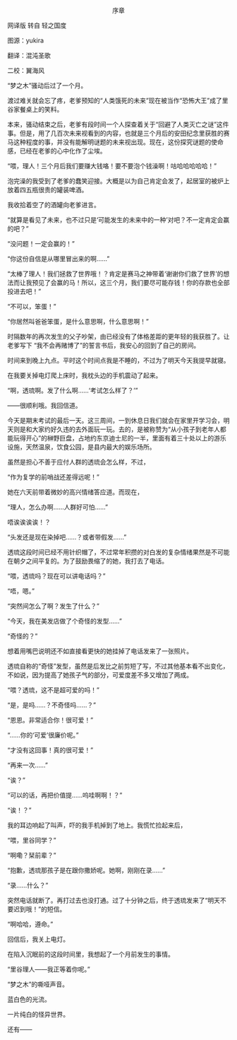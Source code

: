 <p align="center">序章</p>

网译版 转自 轻之国度

图源：yukira

翻译：混沌圣歌 

二校：翼海风

“梦之木”骚动后过了一个月。

渡过难关就会忘了疼，老爹预知的“人类饿死的未来”现在被当作“恐怖大王”成了里谷家餐桌上的笑料。

本来，骚动结束之后，老爹有段时间一个人探查着关于“回避了人类灭亡之谜”这件事。但是，用了几百次未来视看到的内容，也就是三个月后的安田纪念里获胜的赛马这种程度的事，并没有能解明谜题的未来视出现。现在，这份探究谜题的使命感，已经在老爹的心中化作了尘埃。

“喂，理人！三个月后我们要赚大钱咯！要不要泡个钱澡啊！咕哈哈哈哈哈！”

泡完澡的我受到了老爹的蠢笑迎接。大概是以为自己肯定会发了，起居室的被炉上放着四五瓶很贵的罐装啤酒。

我收拾着空了的酒罐向老爹进言。

“就算是看见了未来，也不过只是‘可能发生的未来中的一种’对吧？不一定肯定会赢的吧？”

“没问题！一定会赢的！”

“你这份自信是从哪里冒出来的啊……”

“太棒了理人！我们拯救了世界哦！？肯定是赛马之神带着‘谢谢你们救了世界’的想法而让我预见了会赢的马！所以，这三个月，我们要尽可能存钱！你的存款也全部投进去吧！”

“不可以，笨蛋！”

“你居然叫爸爸笨蛋，是什么意思啊，什么意思啊！”

时隔数年的再次发生的父子吵架，由已经没有了体格差距的更年轻的我获胜了。让老爹写下 “我不会再赌博了”的誓言书后，我安心的回到了自己的房间。

时间来到晚上九点。平时这个时间点我是不睡的，不过为了明天今天我提早就寝。

在我要关掉电灯爬上床时，我枕头边的手机震动了起来。

“啊，透琉啊。发了什么啊……‘考试怎么样了？’”

——很顺利哦。我回信道。

今天是期末考试的最后一天。这三周间，一到休息日我们就会在家里开学习会，明天则是和大家约好久违的去外面玩一玩。去的，是被称赞为“从小孩子到老年人都能玩得开心”的榊野巨盘，占地约东京迪士尼的一半，里面有着三十处以上的游乐设施，天然温泉，饮食公园，是县内最大的娱乐场所。

虽然是担心不善于应付人群的透琉会怎么样，不过，

“作为复学的前哨战还差得远呢！”

她在六天前带着微妙的高兴情绪答应道。而现在，

“理人，怎么办啊……人群好可怕……”

唔诶诶诶诶！？

“头发还是现在染掉吧……？或者带假发……”

透琉这段时间已经不用针织帽了，不过常年积攒的对白发的复杂情绪果然是不可能在朝夕之间平复的。为了鼓励畏缩了的她，我打去了电话。

“喂，透琉吗？现在可以讲电话吗？”

“唔，嗯。”

“突然间怎么了啊？发生了什么？”

“今天，我在美发店做了个奇怪的发型……”

“奇怪的？”

想着用嘴巴说明还不如直接看更快的她挂掉了电话发来了一张照片。

透琉自称的“奇怪”发型，虽然是后发比之前剪短了写，不过其他基本看不出变化，不如说，因为提高了她孩子气的部分，可爱度差不多又增加了两成。

“喂？透琉，这不是超可爱的吗！”

“是，是吗……？不奇怪吗……？”

“恩恩。非常适合你！很可爱！”

“……你的‘可爱’很廉价呢。”

“才没有这回事！真的很可爱！”

“再来一次……”

“诶？”

“可以的话，再把价值提……呜哇啊啊！？”

“诶！？”

我的耳边响起了叫声，吓的我手机掉到了地上。我慌忙捡起来后，

“喂，里谷同学？”

“啊嘞？栞前辈？”

“抱歉，透琉那孩子是在跟你撒娇呢。她啊，刚刚在录……”

“录……什么？”

突然电话就断了。再打过去也没打通。过了十分钟之后，终于透琉发来了“明天不要迟到哦！”的短信。

“啊哈哈，遵命。”

回信后，我关上电灯。

在陷入沉眠前的这段时间里，我想起了一个月前发生的事情。

“里谷理人——我正等着你呢。”

“梦之木”的嘶哑声音。

蓝白色的光流。

一片纯白的怪异世界。

还有——

